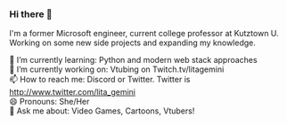 ### Hi there 👋

I'm a former Microsoft engineer, current college professor at Kutztown U. Working on some new side projects and expanding my knowledge.


🌱 I’m currently learning: Python and modern web stack approaches  
🔭 I’m currently working on: Vtubing on Twitch.tv/litagemini  
📫 How to reach me: Discord or Twitter. Twitter is http://www.twitter.com/lita_gemini  
😄 Pronouns: She/Her  
💬 Ask me about: Video Games, Cartoons, Vtubers!


<!--
**AJLange/AJLange** is a ✨ _special_ ✨ repository because its `README.md` (this file) appears on your GitHub profile.

Here are some ideas to get you started:

- 
- 🌱 I’m currently learning ...
- 👯 I’m looking to collaborate on ...
- 🤔 I’m looking for help with ...
- 💬 Ask me about ...

-  ...
- ⚡ Fun fact: ...
-->
